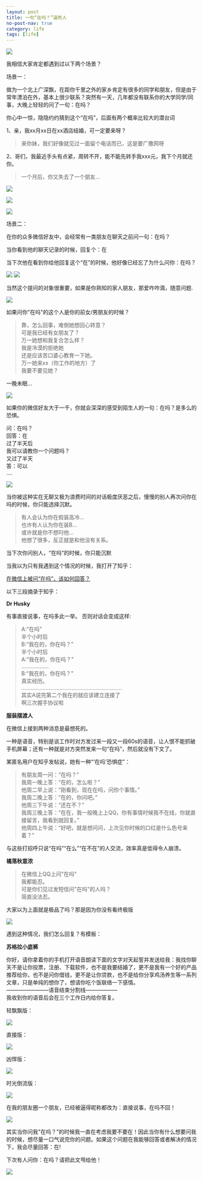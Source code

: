 ```yaml
---
layout: post
title: 一句“在吗？”逼死人
no-post-nav: true
category: life
tags: [life]
---
```


![](http://www.itmind.net/assets/images/2018/smile/nicai.jpg)

我相信大家肯定都遇到过以下两个场景？

场景一：

做为一个北上广深飘，在距你千里之外的家乡肯定有很多的同学和朋友，但是由于常年漂泊在外，基本上很少联系？突然有一天，几年都没有联系你的大学同学/同事，大晚上轻轻的问了一句：在吗？

你心中一惊，隐隐约约猜到这个“在吗”，后面有两个概率比较大的潜台词

1、亲，我xx月xx日在xx酒店结婚，可一定要来呀？

> 来你妹，我们好像就见过一面留个电话而已，这是要广撒网呀

2、哥们，我最近手头有点紧，周转不开，能不能先转手我xxx元，我下个月就还你。

> 一个月后，你又失去了一个朋友...


![](http://www.itmind.net/assets/images/2018/smile/jieqian.jpg)

![](http://www.itmind.net/assets/images/2018/smile/jieqian3.jpg)

![](http://www.itmind.net/assets/images/2018/smile/jieqian2.jpg)


场景二：

在你的众多微信好友中，会经常有一类朋友在聊天之前问一句：在吗？

当你看到他的聊天记录的时候，回复个：在

当下次他在看到你给他回复这个“在”的时候，他好像已经忘了为什么问你：在吗？

![](http://www.itmind.net/assets/images/2018/smile/zai7.jpg)
![](http://www.itmind.net/assets/images/2018/smile/zai3.jpg)


当然这个提问的对象很重要，如果是你熟知的家人朋友，那爱咋咋滴，随意问题.

![](http://www.itmind.net/assets/images/2018/smile/zai9.png)

如果问你"在吗"的这个人是你的前女/男朋友的时候？


> 靠，怎么回事，难倒她想回心转意？  
> 可是我已经有女朋友了？  
> 万一她想和我复合怎么样？  
> 我是冷漠的拒绝她  
> 还是应该苦口婆心教育一下她。  
> 万一她来xx（你工作的地方）了  
> 我要不要见她？  
 
一晚未眠...

![](http://www.itmind.net/assets/images/2018/smile/wenen.gif)

如果你的微信好友大于一千，你就会深深的感受到陌生人的一句：在吗？是多么的恐惧。

问：在吗？  
回答：在    
过了半天后     
我可以请教你一个问题吗？      
又过了半天  
答：可以    
....

![](http://www.itmind.net/assets/images/2018/smile/xiaochuan.jpg)

当你被这种实在无聊又极为浪费时间的对话极度厌恶之后，慢慢的别人再次问你在吗的时候，你只能选择沉默。

> 有人会认为你在假装高冷...  
> 也许有人认为你在装B...  
> 或许就是你不想叼他...  
> 他想了很多，反正就是和他没有关系。  

当下次你问别人，“在吗”的时候，你只能沉默

当我以为只有我遇到这个情况的时候，我打开了知乎：

[在微信上被问“在吗”，该如何回答？](https://www.zhihu.com/question/49356479/answer/389688859)

以下三段摘录于知乎：

**Dr Husky**

有事直接说事，在吗多此一举。
否则对话会变成这样:

> A:“在吗”  
> 半个小时后  
> B:“我在的，你在吗？”  
> 半个小时后  
> A:“我在的，你在吗？”  
> ………………  
> B:“我在的，你在吗？”   
真实经历。  
> …………………………………………………………  
> 其实A说完第二个我在的就应该建立连接了  
> 啊三次握手协议啦 

**服装摆渡人**

在微信上接到两种消息是最想死的。

一种是语音，特别是谈工作时对方发过来一段又一段60s的语音，让人恨不能抓破手机屏幕；还有一种就是对方突然发来一句“在吗”，然后就没有下文了。

某匿名用户在知乎发帖说，她有一种“‘在吗’恐惧症”：

> 有朋友周一问：“在吗？”  
> 我周一晚上答：“在的，怎么啦？”   
> 他周二早上说：“刚看到，现在在吗，问你个事情。”  
> 我周二晚上答：“在的，你问吧。”  
> 他周三下午说：“还在不？”  
> 我周三晚上答：“在在，我一般晚上上QQ，你有事情时候我不在线，你就直接留言，我看到就回复。”  
> 他周四上午说：“好吧，就是想问问，上次见你时候的口红是什么色号来着？”  

与这些打招呼只说“在吗”“在么”“在不在”的人交流，效率真是低得令人崩溃。


**橘落秋意浓**

> 在微信上QQ上问"在吗"  
> 我都能忍。   
> 可是你们见过发短信问"在吗"的人吗？  
> 简直没法忍。  

大家以为上面就是极品了吗？那是因为你没有看终极版

![](http://www.itmind.net/assets/images/2018/smile/zai.jpg)


遇到这种情况，我们怎么回复？有模板：

**苏格拉小底裤**

你好，请你拿着你的手机打开语音朗读下面的文字对天起誓并发送给我：我找你聊天不是让你投票，注册、下载软件，也不是我要结婚了，更不是我有一个好的产品推荐给你，也不是问你借钱，更不是让你贷款，也不是给你分享鸡汤养生等一系列文章，只是单纯的想你了，想请你吃个饭联络一下感情。  
————————语音结束分割线——————  
我收到你的语音后会在三个工作日内给你答复。 

轻飘飘版：

![](http://www.itmind.net/assets/images/2018/smile/zai9.jpg)


直接版：

![](http://www.itmind.net/assets/images/2018/smile/zai5.jpeg)


凶悍版：

![](http://www.itmind.net/assets/images/2018/smile/zai4.png)


时光倒流版：

![](http://www.itmind.net/assets/images/2018/smile/gonghao.jpg)


在我的朋友圈一个朋友，已经被逼得昵称都改为：直接说事，在吗不回！

![](http://www.itmind.net/assets/images/2018/smile/zmbh.png)


其实当你问我"在吗？"的时候我一直在考虑我要不要在！因此当你有什么想要问我的时候，想尽量一口气说完你的问题。如果这个问题在我能够回答或者解决的情况下，我会尽量回答：在!

下次有人问你：在吗？请把此文甩给他！

![](http://www.itmind.net/assets/images/2018/smile/zai11.jpeg)




